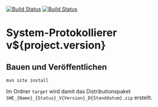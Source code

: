 [![Build Status](https://travis-ci.org/bitctrl/de.bsvrz.pat.sysprot.svg?branch=master)](https://travis-ci.org/bitctrl/de.bsvrz.pat.sysprot)
[![Build Status](https://api.bintray.com/packages/bitctrl/maven/de.bsvrz.pat.sysprot/images/download.svg)](https://bintray.com/bitctrl/maven/de.bsvrz.pat.sysprot)

System-Protokollierer v${project.version}
============================


Bauen und Veröffentlichen
-------------------------

    mvn site install

Im Ordner `target` wird damit das Distributionspaket
`SWE_{Name}_{Status}_V{Version}_D{Standdatum}.zip` erstellt.
